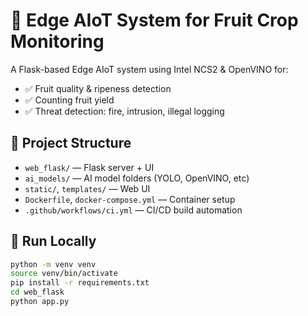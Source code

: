 # 🍍 Edge AIoT System for Fruit Crop Monitoring

A Flask-based Edge AIoT system using Intel NCS2 & OpenVINO for:
- ✅ Fruit quality & ripeness detection
- ✅ Counting fruit yield
- ✅ Threat detection: fire, intrusion, illegal logging

## 📂 Project Structure
- `web_flask/` — Flask server + UI
- `ai_models/` — AI model folders (YOLO, OpenVINO, etc)
- `static/`, `templates/` — Web UI
- `Dockerfile`, `docker-compose.yml` — Container setup
- `.github/workflows/ci.yml` — CI/CD build automation

## 🚀 Run Locally
```bash
python -m venv venv
source venv/bin/activate
pip install -r requirements.txt
cd web_flask
python app.py